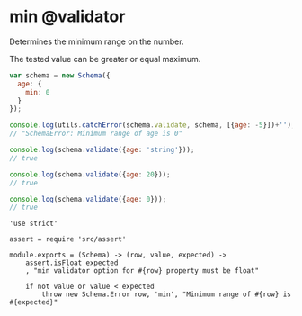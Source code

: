 min @validator
==============

Determines the minimum range on the number.

The tested value can be greater or equal maximum.

```javascript
var schema = new Schema({
  age: {
    min: 0
  }
});

console.log(utils.catchError(schema.validate, schema, [{age: -5}])+'');
// "SchemaError: Minimum range of age is 0"

console.log(schema.validate({age: 'string'}));
// true

console.log(schema.validate({age: 20}));
// true

console.log(schema.validate({age: 0}));
// true
```

    'use strict'

    assert = require 'src/assert'

    module.exports = (Schema) -> (row, value, expected) ->
        assert.isFloat expected
        , "min validator option for #{row} property must be float"

        if not value or value < expected
            throw new Schema.Error row, 'min', "Minimum range of #{row} is #{expected}"
